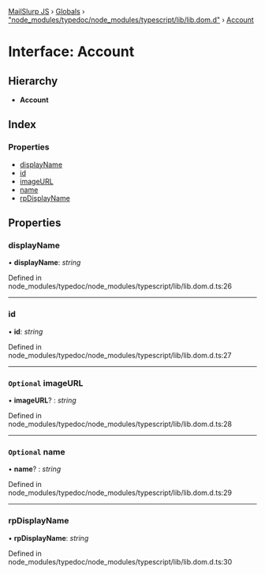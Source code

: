 [MailSlurp JS](../README.md) › [Globals](../globals.md) › ["node_modules/typedoc/node_modules/typescript/lib/lib.dom.d"](../modules/_node_modules_typedoc_node_modules_typescript_lib_lib_dom_d_.md) › [Account](_node_modules_typedoc_node_modules_typescript_lib_lib_dom_d_.account.md)

# Interface: Account

## Hierarchy

* **Account**

## Index

### Properties

* [displayName](_node_modules_typedoc_node_modules_typescript_lib_lib_dom_d_.account.md#displayname)
* [id](_node_modules_typedoc_node_modules_typescript_lib_lib_dom_d_.account.md#id)
* [imageURL](_node_modules_typedoc_node_modules_typescript_lib_lib_dom_d_.account.md#optional-imageurl)
* [name](_node_modules_typedoc_node_modules_typescript_lib_lib_dom_d_.account.md#optional-name)
* [rpDisplayName](_node_modules_typedoc_node_modules_typescript_lib_lib_dom_d_.account.md#rpdisplayname)

## Properties

###  displayName

• **displayName**: *string*

Defined in node_modules/typedoc/node_modules/typescript/lib/lib.dom.d.ts:26

___

###  id

• **id**: *string*

Defined in node_modules/typedoc/node_modules/typescript/lib/lib.dom.d.ts:27

___

### `Optional` imageURL

• **imageURL**? : *string*

Defined in node_modules/typedoc/node_modules/typescript/lib/lib.dom.d.ts:28

___

### `Optional` name

• **name**? : *string*

Defined in node_modules/typedoc/node_modules/typescript/lib/lib.dom.d.ts:29

___

###  rpDisplayName

• **rpDisplayName**: *string*

Defined in node_modules/typedoc/node_modules/typescript/lib/lib.dom.d.ts:30

